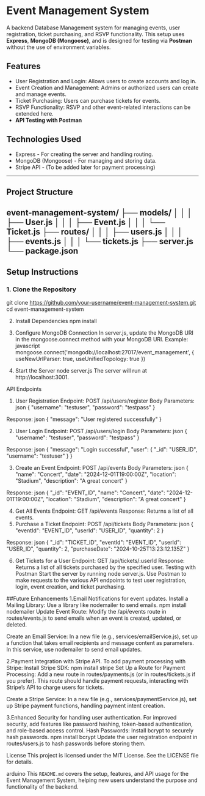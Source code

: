 # Event Management System

A backend Database Management system for managing events, user registration, ticket purchasing, and RSVP functionality. This setup uses **Express**, **MongoDB (Mongoose)**, and is designed for testing via **Postman** without the use of environment variables.

## Features

- User Registration and Login: Allows users to create accounts and log in.
- Event Creation and Management: Admins or authorized users can create and manage events.
- Ticket Purchasing: Users can purchase tickets for events.
- RSVP Functionality: RSVP and other event-related interactions can be extended here.
- **API Testing with Postman**

## Technologies Used

- Express - For creating the server and handling routing.
- MongoDB (Mongoose) - For managing and storing data.
- Stripe API - (To be added later for payment processing)

---

## Project Structure

event-management-system/ 
├── models/
│   │
│   ├── User.js
│   │
│   ├── Event.js
│   │
│   └── Ticket.js
├── routes/ 
│   │
│   ├── users.js
│   │
│   ├── events.js
│   │
│   └── tickets.js 
├── server.js 
└── package.json
---

## Setup Instructions

### 1. Clone the Repository

git clone https://github.com/your-username/event-management-system.git
cd event-management-system


2. Install Dependencies
npm install

3. Configure MongoDB Connection
In server.js, update the MongoDB URI in the mongoose.connect method with your MongoDB URI. Example:
javascript
mongoose.connect('mongodb://localhost:27017/event_management', { useNewUrlParser: true, useUnifiedTopology: true })

4. Start the Server
node server.js
The server will run at http://localhost:3001.

API Endpoints
1. User Registration
Endpoint: POST /api/users/register
Body Parameters:
json
{
  "username": "testuser",
  "password": "testpass"
}

Response:
json
{
  "message": "User registered successfully"
}

2. User Login
Endpoint: POST /api/users/login
Body Parameters:
json
{
  "username": "testuser",
  "password": "testpass"
}

Response:
json
{
  "message": "Login successful",
  "user": {
    "_id": "USER_ID",
    "username": "testuser"
  }
}

3. Create an Event
Endpoint: POST /api/events
Body Parameters:
json
{
  "name": "Concert",
  "date": "2024-12-01T19:00:00Z",
  "location": "Stadium",
  "description": "A great concert"
}

Response:
json
{
  "_id": "EVENT_ID",
  "name": "Concert",
  "date": "2024-12-01T19:00:00Z",
  "location": "Stadium",
  "description": "A great concert"
}

4. Get All Events
Endpoint: GET /api/events
Response: Returns a list of all events.
5. Purchase a Ticket
Endpoint: POST /api/tickets
Body Parameters:
json
{
  "eventId": "EVENT_ID",
  "userId": "USER_ID",
  "quantity": 2
}

Response:
json
{
  "_id": "TICKET_ID",
  "eventId": "EVENT_ID",
  "userId": "USER_ID",
  "quantity": 2,
  "purchaseDate": "2024-10-25T13:23:12.135Z"
}

6. Get Tickets for a User
Endpoint: GET /api/tickets/:userId
Response: Returns a list of all tickets purchased by the specified user.
Testing with Postman
Start the server by running node server.js.
Use Postman to make requests to the various API endpoints to test user registration, login, event creation, and ticket purchasing.

##Future Enhancements
1.Email Notifications for event updates.
Install a Mailing Library: Use a library like nodemailer to send emails.
npm install nodemailer
Update Event Route: Modify the /api/events route in routes/events.js to send emails when an event is created, updated, or deleted.

Create an Email Service:
In a new file (e.g., services/emailService.js), set up a function that takes email recipients and message content as parameters.
In this service, use nodemailer to send email updates.

2.Payment Integration with Stripe API.
To add payment processing with Stripe:
Install Stripe SDK:
npm install stripe
Set Up a Route for Payment Processing:
Add a new route in routes/payments.js (or in routes/tickets.js if you prefer).
This route should handle payment requests, interacting with Stripe’s API to charge users for tickets.

Create a Stripe Service:
In a new file (e.g., services/paymentService.js), set up Stripe payment functions, handling payment intent creation.

3.Enhanced Security for handling user authentication.
For improved security, add features like password hashing, token-based authentication, and role-based access control.
Hash Passwords:
Install bcrypt to securely hash passwords.
npm install bcrypt
Update the user registration endpoint in routes/users.js to hash passwords before storing them.

License
This project is licensed under the MIT License. See the LICENSE file for details.

arduino
This `README.md` covers the setup, features, and API usage for the Event Management System, helping new users understand the purpose and functionality of the backend.
